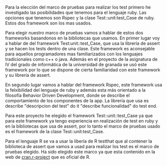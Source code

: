 Para la elección del marco de pruebas para realizar los test primero he investigado las posibilidades que tenemos para el lenguaje ruby. Las opciones que tenemos son Rspec y la clase Test::unit:test_Case de ruby. Estos dos framework son los mas usados.

Para elegir nuestro marco de pruebas vamos a hablar de estos dos frameworks basandonos en la bibliotecas que usamos. En primer lugar voy a hablar de del framework Test:unit::test_Case, que usa la librería de assert y se hacen los tests dentro de una clase. Este framework es aconsejable para aquellos programadores mas familiarizados con los lenguajes tradicionales como c++ o java. Además en el proyecto de la asignatura de IV del grado de informática de la universidad de granada se usó este framework por lo que se dispone de cierta familiaridad con este framework y su librería de assert.

En segundo lugar vamos a hablar del framework Rspec, este framework usa la felxibilidad del lenguaje de ruby y además esta más orientado a la filosofía Behavior Driven Development, donde se describe el comportamiento de los componentes de la app. La librería que usa es describe "descripcion del test" do it "describe funcionalidad" do test end.

Para este proyecto he elegido el framework Test::unit::test_Case ya que para este framework ya tengo experiencia en realización de test en ruby y en la bibliotecas que usa de assert, por lo tanto el marco de pruebas usado es el framework de la clase Test::unit:test_Case.

Para el lenguaje R se va a usar la libería de R testthat que al contener la biblioteca de assert que vamos a usad para realizar los test es el marco de pruebas elegido. Ha sido elegido este marco ya que esta contenido en la web de [cran.r-project](https://cran.r-project.org/web/packages/testthat/index.html) que es oficial de R.
